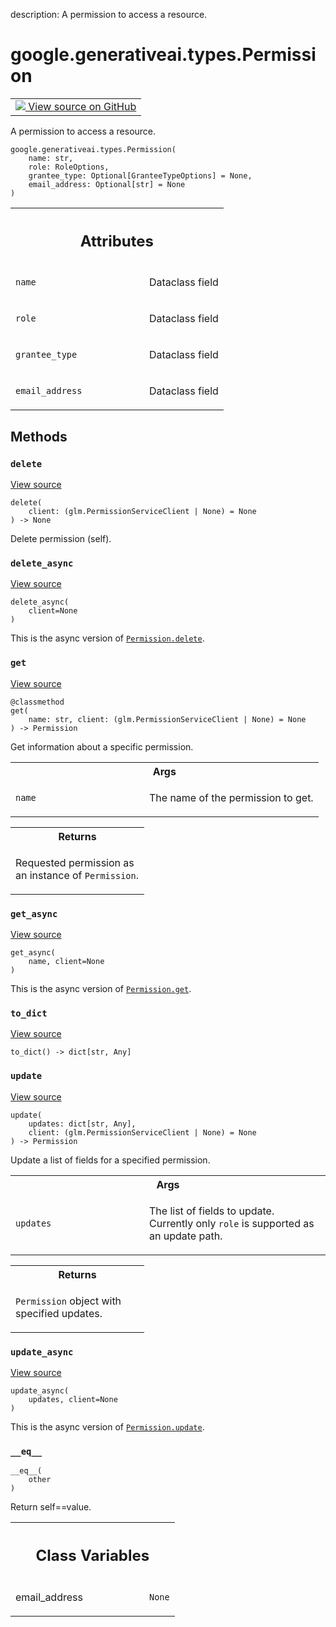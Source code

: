 description: A permission to access a resource.

<div itemscope itemtype="http://developers.google.com/ReferenceObject">
<meta itemprop="name" content="google.generativeai.types.Permission" />
<meta itemprop="path" content="Stable" />
<meta itemprop="property" content="__eq__"/>
<meta itemprop="property" content="__init__"/>
<meta itemprop="property" content="delete"/>
<meta itemprop="property" content="delete_async"/>
<meta itemprop="property" content="get"/>
<meta itemprop="property" content="get_async"/>
<meta itemprop="property" content="to_dict"/>
<meta itemprop="property" content="update"/>
<meta itemprop="property" content="update_async"/>
<meta itemprop="property" content="email_address"/>
</div>

# google.generativeai.types.Permission

<!-- Insert buttons and diff -->

<table class="tfo-notebook-buttons tfo-api nocontent">
<td>
  <a target="_blank" href="https://github.com/google/generative-ai-python/blob/master/google/generativeai/types/permission_types.py#L92-L267">
    <img src="https://www.tensorflow.org/images/GitHub-Mark-32px.png" />
    View source on GitHub
  </a>
</td>
</table>



A permission to access a resource.

<pre class="devsite-click-to-copy prettyprint lang-py tfo-signature-link">
<code>google.generativeai.types.Permission(
    name: str,
    role: RoleOptions,
    grantee_type: Optional[GranteeTypeOptions] = None,
    email_address: Optional[str] = None
)
</code></pre>



<!-- Placeholder for "Used in" -->




<!-- Tabular view -->
 <table class="responsive fixed orange">
<colgroup><col width="214px"><col></colgroup>
<tr><th colspan="2"><h2 class="add-link">Attributes</h2></th></tr>

<tr>
<td>

`name`<a id="name"></a>

</td>
<td>

Dataclass field

</td>
</tr><tr>
<td>

`role`<a id="role"></a>

</td>
<td>

Dataclass field

</td>
</tr><tr>
<td>

`grantee_type`<a id="grantee_type"></a>

</td>
<td>

Dataclass field

</td>
</tr><tr>
<td>

`email_address`<a id="email_address"></a>

</td>
<td>

Dataclass field

</td>
</tr>
</table>



## Methods

<h3 id="delete"><code>delete</code></h3>

<a target="_blank" class="external" href="https://github.com/google/generative-ai-python/blob/master/google/generativeai/types/permission_types.py#L122-L132">View source</a>

<pre class="devsite-click-to-copy prettyprint lang-py tfo-signature-link">
<code>delete(
    client: (glm.PermissionServiceClient | None) = None
) -> None
</code></pre>

Delete permission (self).


<h3 id="delete_async"><code>delete_async</code></h3>

<a target="_blank" class="external" href="https://github.com/google/generative-ai-python/blob/master/google/generativeai/types/permission_types.py#L134-L144">View source</a>

<pre class="devsite-click-to-copy prettyprint lang-py tfo-signature-link">
<code>delete_async(
    client=None
)
</code></pre>

This is the async version of <a href="../../../google/generativeai/types/Permission.md#delete"><code>Permission.delete</code></a>.


<h3 id="get"><code>get</code></h3>

<a target="_blank" class="external" href="https://github.com/google/generative-ai-python/blob/master/google/generativeai/types/permission_types.py#L231-L251">View source</a>

<pre class="devsite-click-to-copy prettyprint lang-py tfo-signature-link">
<code>@classmethod</code>
<code>get(
    name: str, client: (glm.PermissionServiceClient | None) = None
) -> Permission
</code></pre>

Get information about a specific permission.


<!-- Tabular view -->
 <table class="responsive fixed orange">
<colgroup><col width="214px"><col></colgroup>
<tr><th colspan="2">Args</th></tr>

<tr>
<td>

`name`

</td>
<td>

The name of the permission to get.

</td>
</tr>
</table>



<!-- Tabular view -->
 <table class="responsive fixed orange">
<colgroup><col width="214px"><col></colgroup>
<tr><th colspan="2">Returns</th></tr>
<tr class="alt">
<td colspan="2">

Requested permission as an instance of `Permission`.

</td>
</tr>

</table>



<h3 id="get_async"><code>get_async</code></h3>

<a target="_blank" class="external" href="https://github.com/google/generative-ai-python/blob/master/google/generativeai/types/permission_types.py#L253-L267">View source</a>

<pre class="devsite-click-to-copy prettyprint lang-py tfo-signature-link">
<code>get_async(
    name, client=None
)
</code></pre>

This is the async version of <a href="../../../google/generativeai/types/Permission.md#get"><code>Permission.get</code></a>.


<h3 id="to_dict"><code>to_dict</code></h3>

<a target="_blank" class="external" href="https://github.com/google/generative-ai-python/blob/master/google/generativeai/types/permission_types.py#L228-L229">View source</a>

<pre class="devsite-click-to-copy prettyprint lang-py tfo-signature-link">
<code>to_dict() -> dict[str, Any]
</code></pre>




<h3 id="update"><code>update</code></h3>

<a target="_blank" class="external" href="https://github.com/google/generative-ai-python/blob/master/google/generativeai/types/permission_types.py#L153-L188">View source</a>

<pre class="devsite-click-to-copy prettyprint lang-py tfo-signature-link">
<code>update(
    updates: dict[str, Any],
    client: (glm.PermissionServiceClient | None) = None
) -> Permission
</code></pre>

Update a list of fields for a specified permission.


<!-- Tabular view -->
 <table class="responsive fixed orange">
<colgroup><col width="214px"><col></colgroup>
<tr><th colspan="2">Args</th></tr>

<tr>
<td>

`updates`

</td>
<td>

The list of fields to update.
Currently only `role` is supported as an update path.

</td>
</tr>
</table>



<!-- Tabular view -->
 <table class="responsive fixed orange">
<colgroup><col width="214px"><col></colgroup>
<tr><th colspan="2">Returns</th></tr>
<tr class="alt">
<td colspan="2">

`Permission` object with specified updates.

</td>
</tr>

</table>



<h3 id="update_async"><code>update_async</code></h3>

<a target="_blank" class="external" href="https://github.com/google/generative-ai-python/blob/master/google/generativeai/types/permission_types.py#L190-L218">View source</a>

<pre class="devsite-click-to-copy prettyprint lang-py tfo-signature-link">
<code>update_async(
    updates, client=None
)
</code></pre>

This is the async version of <a href="../../../google/generativeai/types/Permission.md#update"><code>Permission.update</code></a>.


<h3 id="__eq__"><code>__eq__</code></h3>

<pre class="devsite-click-to-copy prettyprint lang-py tfo-signature-link">
<code>__eq__(
    other
)
</code></pre>

Return self==value.






<!-- Tabular view -->
 <table class="responsive fixed orange">
<colgroup><col width="214px"><col></colgroup>
<tr><th colspan="2"><h2 class="add-link">Class Variables</h2></th></tr>

<tr>
<td>

email_address<a id="email_address"></a>

</td>
<td>

`None`

</td>
</tr>
</table>

